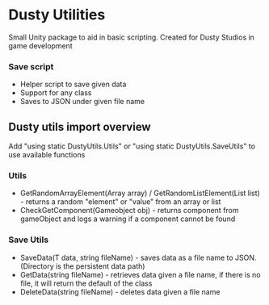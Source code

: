 # Dusty Utilities
Small Unity package to aid in basic scripting.
Created for Dusty Studios in game development

### Save script
- Helper script to save given data
- Support for any class
- Saves to JSON under given file name

## Dusty utils import overview
Add "using static DustyUtils.Utils" or "using static DustyUtils.SaveUtils" to use available functions

### Utils
- GetRandomArrayElement<T>(Array array) / GetRandomListElement<T>(List<T> list) - returns a random "element" or "value" from an array or list
- CheckGetComponent<T>(Gameobject obj) - returns component from gameObject and logs a warning if a component cannot be found

### Save Utils
- SaveData<T>(T data, string fileName) - saves data as a file name to JSON. (Directory is the persistent data path)
- GetData<T>(string fileName) - retrieves data given a file name, if there is no file, it will return the default of the class
- DeleteData<T>(string fileName) - deletes data given a file name
